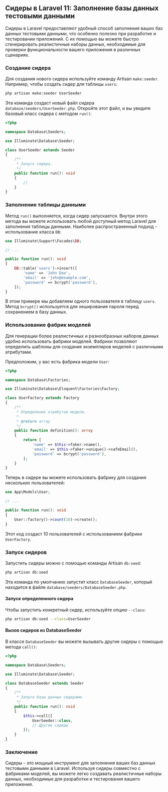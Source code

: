 ## Сидеры в Laravel 11: Заполнение базы данных тестовыми данными

Сидеры в Laravel предоставляют удобный способ заполнения ваших баз данных тестовыми данными, что особенно полезно при разработке и тестировании приложений. С их помощью вы можете быстро сгенерировать реалистичные наборы данных, необходимые для проверки функциональности вашего приложения в различных сценариях. 

### Создание сидера

Для создания нового сидера используйте команду Artisan `make:seeder`. Например, чтобы создать сидер для таблицы `users`:

```bash
php artisan make:seeder UserSeeder
```

Эта команда создаст новый файл сидера `database/seeders/UserSeeder.php`. Откройте этот файл, и вы увидите базовый класс сидера с методом `run()`:

```php
<?php

namespace Database\Seeders;

use Illuminate\Database\Seeder;

class UserSeeder extends Seeder
{
    /**
     * Запуск сидера.
     */
    public function run(): void
    {
        //
    }
}
```

### Заполнение таблицы данными

Метод `run()` выполняется, когда сидер запускается.  Внутри этого метода вы можете использовать любой доступный метод Laravel для заполнения таблицы данными. Наиболее распространенный подход - использование класса `DB`:

```php
use Illuminate\Support\Facades\DB;

// ...

public function run(): void
{
    DB::table('users')->insert([
        'name' => 'John Doe',
        'email' => 'john@example.com',
        'password' => bcrypt('password'),
    ]);
}
```

В этом примере мы добавляем одного пользователя в таблицу `users`. Метод `bcrypt()` используется для хеширования пароля перед сохранением в базу данных.

### Использование фабрик моделей

Для генерации более реалистичных и разнообразных наборов данных удобно использовать фабрики моделей. Фабрики позволяют определить шаблоны для создания экземпляров моделей с различными атрибутами. 

Предположим, у вас есть фабрика модели `User`:

```php
<?php

namespace Database\Factories;

use Illuminate\Database\Eloquent\Factories\Factory;

class UserFactory extends Factory
{
    /**
     * Определение атрибутов модели.
     *
     * @return array
     */
    public function definition(): array
    {
        return [
            'name' => $this->faker->name(),
            'email' => $this->faker->unique()->safeEmail(),
            'password' => bcrypt('password'),
        ];
    }
}
```

Теперь в сидере вы можете использовать фабрику для создания нескольких пользователей:

```php
use App\Models\User;

// ...

public function run(): void
{
    User::factory()->count(10)->create();
}
```

Этот код создаст 10 пользователей с использованием фабрики `UserFactory`.

### Запуск сидеров

Запустить сидеры можно с помощью команды Artisan `db:seed`:

```bash
php artisan db:seed
```

Эта команда по умолчанию запустит класс `DatabaseSeeder`, который находится в файле `database/seeders/DatabaseSeeder.php`. 

#### Запуск определенного сидера

Чтобы запустить конкретный сидер, используйте опцию `--class`:

```bash
php artisan db:seed --class=UserSeeder
```

#### Вызов сидеров из DatabaseSeeder

В классе `DatabaseSeeder` вы можете вызывать другие сидеры с помощью метода `call()`:

```php
<?php

namespace Database\Seeders;

use Illuminate\Database\Seeder;

class DatabaseSeeder extends Seeder
{
    /**
     * Запуск базы данных сидерами.
     */
    public function run(): void
    {
        $this->call([
            UserSeeder::class,
            // Другие сидеры
        ]);
    }
}
```

### Заключение

Сидеры - это мощный инструмент для заполнения ваших баз данных тестовыми данными в Laravel. Используя сидеры совместно с фабриками моделей, вы можете легко создавать реалистичные наборы данных, необходимые для разработки и тестирования вашего приложения.
